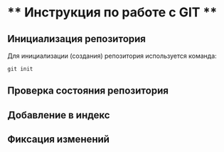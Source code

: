 # ** Инструкция по работе с GIT **

## Инициализация репозитория

Для инициализации (создания) репозитория используется команда:

    git init

## Проверка состояния репозитория

## Добавление в индекс

## Фиксация изменений
